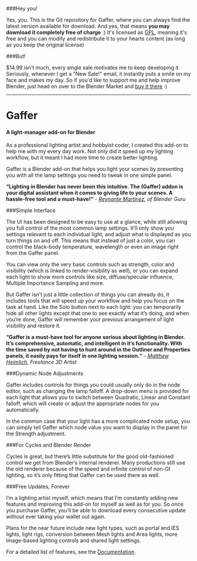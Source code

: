 ###Hey you!

Yes, you.
This is the Git repository for Gaffer, where you can always find the latest version available for download.
And yes, that means **you may download it completely free of charge** :) It's licensed as [GPL], meaning it's free and you can modify and redistribute it to your hearts content (as long as you keep the original license)

###But!

$14.99 isn't much, every single sale motivates me to keep developing it. Seriously, whenever I get a "New Sale!" email, it instantly puts a smile on my face and makes my day.
So if you'd like to support me and help improve Blender, just head on over to the Blender Market and [buy it there] :)

---

Gaffer
=========
#### A light-manager add-on for Blender

As a professional lighting artist and hobbyist coder, I created this add-on to help me with my every day work. Not only did it speed up my lighting workflow, but it meant I had more time to create better lighting.

Gaffer is a Blender add-on that helps you light your scenes by presenting you with all the lamp settings you need to tweak in one simple panel.

**“Lighting in Blender has never been this intuitive. The (Gaffer) addon is your digital assistant when it comes to giving life to your scenes. A hassle-free tool and a must-have!“** - *[Reynante Martinez], of Blender Guru*

###Simple Interface

The UI has been designed to be easy to use at a glance, while still allowing you full control of the most common lamp settings. It’ll only show you settings relevant to each individual light, and adjust what is displayed as you turn things on and off. This means that instead of just a color, you can control the black-body temperature, wavelength or even an image right from the Gaffer panel.

You can view only the very basic controls such as strength, color and visibility (which is linked to render-visibility as well), or you can expand each light to show more controls like size, diffuse/specular influence, Multiple Importance Sampling and more.

But Gaffer isn’t just a little collection of things you can already do, it includes tools that will speed up your workflow and help you focus on the task at hand. Like the Solo button next to each light: you can temporarily hide all other lights except that one to see exactly what it’s doing, and when you’re done, Gaffer will remember your previous arrangement of light visibility and restore it.

**“Gaffer is a must-have tool for anyone serious about lighting in Blender. It’s comprehensive, automatic, and intelligent in it’s functionality. With the time saved by not having to hunt around in the Outliner and Properties panels, it easily pays for itself in one lighting session.“** - *[Matthew Heimlich], Freelance 3D Artist*

###Dynamic Node Adjustments

Gaffer includes controls for things you could usually only do in the node editor, such as changing the lamp falloff. A drop-down menu is provided for each light that allows you to switch between Quadratic, Linear and Constant falloff, which will create or adjust the appropriate nodes for you automatically.

In the common case that your light has a more complicated node setup, you can simply tell Gaffer which node value you want to display in the panel for the Strength adjustment.

###For Cycles and Blender Render

Cycles is great, but there’s little substitute for the good old-fashioned control we get from Blender’s internal renderer. Many productions still use the old renderer because of the speed and infinite control of non-GI lighting, so it’s only fitting that Gaffer can be used there as well.

###Free Updates, Forever

I’m a lighting artist myself, which means that I’m constantly adding new features and improving this add-on for myself as well as for you. So once you purchase Gaffer, you’ll be able to download every consecutive update without ever taking your wallet out again.

Plans for the near future include new light types, such as portal and IES lights, light rigs, conversion between Mesh lights and Area lights, more Image-based lighting controls and shared light settings.

For a detailed list of features, see the [Documentation].

[GPL]:http://www.gnu.org/copyleft/gpl.html
[buy it there]:http://cgcookiemarkets.com/blender/all-products/gaffer-light-manager/
[Reynante Martinez]:http://www.reynantemartinez.com/
[Matthew Heimlich]:http://cgcookie.com/blender/author/matt-heimlich/
[Documentation]:http://cgcookiemarkets.com/blender/all-products/gaffer-light-manager/?view=docs
